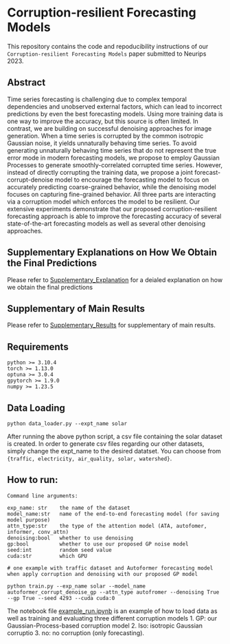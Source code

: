 # Corruption-resilient Forecasting Models

This repository contains the code and repoducibility instructions of our ```Corruption-resilient Forecasting Models``` paper submitted to Neurips 2023.

## Abstract 

Time series forecasting is challenging due to complex temporal dependencies and unobserved external factors, which can lead to incorrect predictions by even the best forecasting models. Using more training data is one way to improve the accuracy, but this source is often limited. In contrast, we are building on successful denoising approaches for image generation. When a time series is corrupted by the common isotropic Gaussian noise, it yields unnaturally behaving time series. To avoid generating unnaturally behaving time series that do not represent the true error mode in modern forecasting models, we propose to employ Gaussian Processes to generate smoothly-correlated corrupted time series. However, instead of directly corrupting the training data, we propose a joint forecast-corrupt-denoise model to encourage the forecasting model to focus on accurately predicting coarse-grained behavior, while the denoising model focuses on capturing fine-grained behavior. All three parts are interacting via a corruption model which enforces the model to be resilient.
Our extensive experiments demonstrate that our proposed corruption-resilient forecasting approach is able to improve the forecasting accuracy of several state-of-the-art forecasting models as well as several other denoising approaches. 

## Supplementary Explanations on How We Obtain the Final Predictions

Please refer to [Supplementary_Explanation](https://github.com/SepKfr/Corruption-resilient-Forecasting-Models/blob/master/Supplementary_Explanation.pdf) for a deialed explanation on how we obtain the final predictions

## Supplementary of Main Results

Please refer to [Supplementary_Results](https://github.com/SepKfr/Corruption-resilient-Forecasting-Models/blob/master/Supplementary_Results.pdf) for supplementary of main results. 

## Requirements

```
python >= 3.10.4
torch >= 1.13.0
optuna >= 3.0.4
gpytorch >= 1.9.0
numpy >= 1.23.5
```

## Data Loading 

```
python data_loader.py --expt_name solar
```

After running the above python script, a csv file containing the solar dataset is created. In order to generate csv files regarding our other datasets, simply change the expt_name to the desired datatset. You can choose from ```{traffic, electricity, air_quality, solar, watershed}```.

## How to run:
```
Command line arguments:

exp_name: str    the name of the dataset
model_name:str   name of the end-to-end forecasting model (for saving model purpose)
attn_type:str    the type of the attention model (ATA, autofomer, informer, conv_attn)
denoising:bool   whether to use denoising
gp:bool          whether to use our proposed GP noise model 
seed:int         random seed value
cuda:str         which GPU

# one example with traffic dataset and Autoformer forecasting model when apply corruption and denoising with our proposed GP model 

python train.py --exp_name solar --model_name autoformer_corrupt_denoise_gp --attn_type autofromer --denoising True --gp True --seed 4293 --cuda cuda:0
```

The notebook file [example_run.ipynb](https://github.com/SepKfr/Corruption-resilient-Forecasting-Models/blob/master/example_run.ipynb) is an example of how to load data as well as training and evaluating three different corruption models 1. GP: our Gaussian-Process-based corruption model 2. Iso: isotropic Gaussian corruptio 3. no: no corruption (only forecasting).

## 
